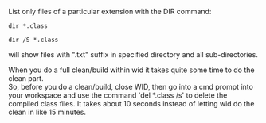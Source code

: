 List only files of a particular extension with the DIR command:

`dir *.class`

`dir /S *.class`

will show files with ".txt" suffix in specified directory and all sub-directories.

When you do a full clean/build within wid it takes quite some time to do the clean part.  
So, before you do a clean/build,  close WID, then go into a cmd prompt into your workspace and
use the command  'del *.class /s' to delete the compiled class files.
It takes about 10 seconds instead of letting wid do the clean in like 15 minutes.
